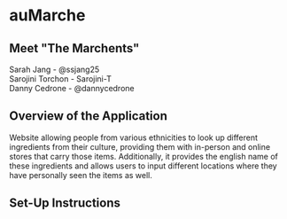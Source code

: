 # auMarche

## Meet "The Marchents"
Sarah Jang - @ssjang25\
Sarojini Torchon - Sarojini-T\
Danny Cedrone - @dannycedrone

## Overview of the Application
Website allowing people from various ethnicities to look up different ingredients from their culture, providing them with in-person and online stores that carry those items. Additionally, it provides the english name of these ingredients and allows users to input different locations where they have personally seen the items as well.

## Set-Up Instructions
